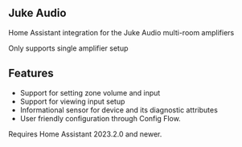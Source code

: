 ## Juke Audio

Home Assistant integration for the Juke Audio multi-room amplifiers

Only supports single amplifier setup

## Features
* Support for setting zone volume and input
* Support for viewing input setup
* Informational sensor for device and its diagnostic attributes
* User friendly configuration through Config Flow.

Requires Home Assistant 2023.2.0 and newer.